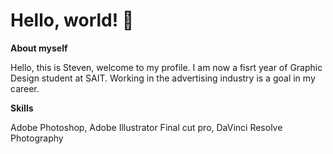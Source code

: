# Hello, world! 👋 
**About myself**

Hello, this is Steven, welcome to my profile.
I am now a fisrt year of Graphic Design student at SAIT.
Working in the advertising industry is a goal in my career.

**Skills**

Adobe Photoshop, Adobe Illustrator
Final cut pro, DaVinci Resolve
Photography